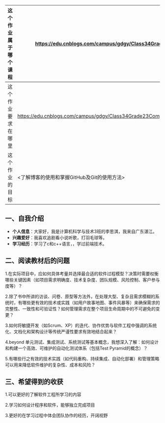 | 这个作业属于哪个课程 | <https://edu.cnblogs.com/campus/gdgy/Class34Grade23ComputerScience/>               |
| ---------- | ---------------------------------------------------------------------------------- |
| 这个作业要求在哪里  | <https://edu.cnblogs.com/campus/gdgy/Class34Grade23ComputerScience/homework/13478> |
| 这个作业的目标    | <了解博客的使用和掌握GitHub及Git的使用方法>                                                        |

## 一、自我介绍
* **个人信息**：大家好，我是计算机科学与技术3班的李思淇，我来自广东湛江。
* **兴趣爱好**：我喜欢追剧看小说听歌，打羽毛球等。
* **学习经历**：学习了c和c++语言，，学过前端技术。
## 二、阅读教材后的问题
1.在实际项目中，应如何具体考量并选择最合适的软件过程模型？决策时需要权衡哪些关键因素（如项目需求明确度、技术复杂度、团队规模、风险控制、客户参与度等）？

2.除了书中所讲的访谈、问卷、原型等方法外，在处理大型、复杂且需求模糊的系统时，有哪些更有效的技术或实践（如用户故事地图、事件风暴等）来确保需求的完整性、一致性和可验证性？如何管理需求在整个项目生命周期中的不可避免的变更？

3.如何将敏捷开发（如Scrum、XP）的迭代、协作优势与软件工程中强调的系统化、文档化和架构设计等传统严谨性要求有效地结合起来？

4.beyond 单元测试、集成测试、系统测试等基本概念，我想深入了解：如何设计和构建一个高效、可维护的自动化测试体系（包括Test Pyramid的概念）？

5.有哪些行之有效的技术实践（如代码重构、持续集成、自动化部署）和管理策略可以用来降低软件维护的复杂性、成本和风险？
## 三、希望得到的收获
1.可以更好的了解软件工程所学习的内容

2.学习如何设计程序和软件，能够独立完成项目

3.更好的在学习过程中体会团队协作的经历，开阔视野




